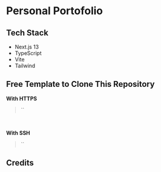 # Personal Portofolio
## Tech Stack
- Next.js 13
- TypeScript
- Vite
- Tailwind

## Free Template to Clone This Repository
**With HTTPS**
> ``

<br>

**With SSH**
> ``

## Credits
